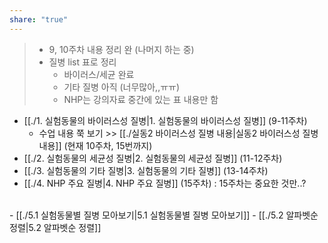 ```yaml
---
share: "true"
---
```

>- 9, 10주차 내용 정리 완 (나머지 하는 중)
>- 질병 list 표로 정리
>	- 바이러스/세균 완료
>	- 기타 질병 아직 (너무많아,,ㅠㅠ)
>	- NHP는 강의자료 중간에 있는 표 내용만 함

- [[./1. 실험동물의 바이러스성 질병|1. 실험동물의 바이러스성 질병]] (9-11주차)
	- 수업 내용 쭉 보기 >> [[./실동2 바이러스성 질병 내용|실동2 바이러스성 질병 내용]] (현재 10주차, 15번까지)
- [[./2. 실험동물의 세균성 질병|2. 실험동물의 세균성 질병]] (11-12주차)
- [[./3. 실험동물의 기타 질병|3. 실험동물의 기타 질병]] (13-14주차)
- [[./4. NHP 주요 질병|4. NHP 주요 질병]] (15주차) : 15주차는 중요한 것만..?
<br>
- [[./5.1 실험동물별 질병 모아보기|5.1 실험동물별 질병 모아보기]]
- [[./5.2 알파벳순 정렬|5.2 알파벳순 정렬]]
